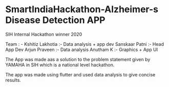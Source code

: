 # SmartIndiaHackathon-Alzheimer-s Disease Detection APP

SIH Internal Hackathon winner 2020

Team : -
Kshitiz Lakhotia :- Data analysis + app dev
Sanskaar Patni :- Head App Dev
Arjun Praveen :- Data analysis
Anutham K :- Graphics + App UI

The App was made aas a solution to the problem statement given by YAMAHA in SIH which is a national level hackathon.

The app was made using flutter and used data analysis to give concise results.
